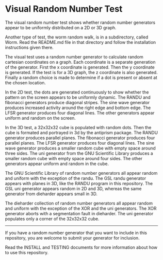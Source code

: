 # Visual Random Number Test

The visual random number test shows whether random number
generators appear to be uniformly distributed on a 2D or 3D
graph.

Another type of test, the worm random walk, is in a subdirectory,
called Worm.  Read the README.md file in that directory and
follow the installation instructions given there.

The visual test uses a random number generator to calculate
random cartesian coordinates on a graph.  Each coordinate
is a separate generation of the generator.  First the
x coordinate is generated.  Then the y coordinate is
generated.  If the test is for a 3D graph, the z coordinate
is also generated.  Finally a random choice is made to
determine if a dot is present or absent at the chosen
location.

In the 2D test, the dots are generated continuously to
show whether the pattern on the screen appears to be uniformly
dynamic.  The RANDU and fibonacci generators produce diagonal
stripes.  The sine wave generator produces increased activity
around the right edge and bottom edge.  The LFSR generator
produces four diagonal lines.  The other generators appear uniform
and random on the screen.

In the 3D test, a 32x32x32 cube is populated with random dots.
Then the cube is formated and portrayed in 3d by the antiprism
package.  The RANDU generator produces parallel planes.
The fibonacci generator produces four parallel planes. 
The LFSR generator produces four diagonal lines.
The sine wave generator produces a smaller random cube with
empty space around three sides.  The uni generator from the
GNU Scientific Library produces a smaller random cube with
empty space around four sides.  The other generators appear
uniform and random in the cube.

The GNU Scientific Library of random number generators all
appear random and uniform with the exception of the randu.
The GSL randu generator appears with planes in 3D, like the
RANDU program in this repository.  The GSL uni generator appears
random in 2D and 3D, whereas the same generator from dieharder
appears small in 3D.

The dieharder collection of random number generators all
appear random and uniform with the exception of the XOR
and the uni generators.  The XOR generator aborts with a
segmentation fault in dieharder.  The uni generator populates
only a corner of the 32x32x32 cube.  

-----------------------------------------------------------

If you have a random number generator that you want to include
in this repository, you are welcome to submit your generator for
inclusion.

Read the INSTALL and TESTING documents for more information
about how to use this repository.
